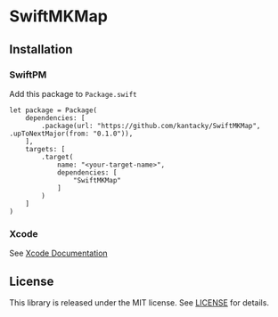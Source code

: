 # SwiftMKMap

## Installation
### SwiftPM
Add this package to `Package.swift`
```
let package = Package(
    dependencies: [
        .package(url: "https://github.com/kantacky/SwiftMKMap", .upToNextMajor(from: "0.1.0")),
    ],
    targets: [
        .target(
            name: "<your-target-name>",
            dependencies: [
                "SwiftMKMap"
            ]
        )
    ]
)
```

### Xcode
See [Xcode Documentation](https://developer.apple.com/documentation/xcode/adding-package-dependencies-to-your-app)

## License
This library is released under the MIT license. See [LICENSE](LICENSE) for details.
